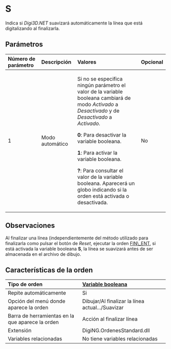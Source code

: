 # S

Indica si _Digi3D.NET_ suavizará automáticamente la línea que está digitalizando al finalizarla.

## Parámetros

<table>
  <thead>
    <tr>
      <th style="text-align:left">N&#xFA;mero de par&#xE1;metro</th>
      <th style="text-align:left">Descripci&#xF3;n</th>
      <th style="text-align:left">Valores</th>
      <th style="text-align:left">Opcional</th>
    </tr>
  </thead>
  <tbody>
    <tr>
      <td style="text-align:left">1</td>
      <td style="text-align:left">Modo autom&#xE1;tico</td>
      <td style="text-align:left">
        <p>Si no se especifica ning&#xFA;n par&#xE1;metro el valor de la variable
          booleana cambiar&#xE1; de modo <em>Activado</em> a <em>Desactivado</em> y de <em>Desactivado</em> a <em>Activado</em>.</p>
        <p><b>0</b>: Para desactivar la variable booleana.</p>
        <p><b>1</b>: Para activar la variable booleana.</p>
        <p><b>?</b>: Para consultar el valor de la variable booleana. Aparecer&#xE1;
          un globo indicando si la orden est&#xE1; activada o desactivada.</p>
      </td>
      <td style="text-align:left">No</td>
    </tr>
  </tbody>
</table>

## Observaciones

Al finalizar una línea \(independientemente del método utilizado para finalizarla como pulsar el botón de _Reset_, ejecutar la orden [FIN\\_ENT](/digi3d-net/referencia/ventana-de-dibujo/ordenes/f/fin-ent.md), si está activada la variable booleana **S**, la línea se suavizará antes de ser almacenada en el archivo de dibujo.

## Características de la orden

| Tipo de orden | [Variable booleana](s.md) |
| :--- | :--- |
| Repite automáticamente | Si |
| Opción del menú donde aparece la orden | Dibujar/Al finalizar la línea actual.../Suavizar |
| Barra de herramientas en la que aparece la orden | Acción al finalizar línea |
| Extensión | DigiNG.OrdenesStandard.dll |
| Variables relacionadas | No tiene variables relacionadas |

